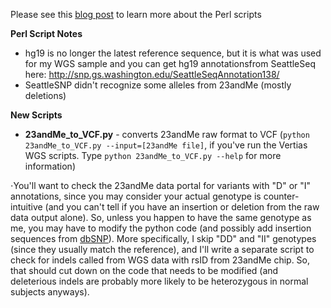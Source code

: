 Please see this [blog post](http://cdwscience.blogspot.com/2012/06/my-23andme-results-getting-free-second.html) to learn more about the Perl scripts

**Perl Script Notes**
- hg19 is no longer the latest reference sequence, but it is what was used for my WGS sample and you can get hg19 annotationsfrom SeattleSeq here: http://snp.gs.washington.edu/SeattleSeqAnnotation138/
- SeattleSNP didn't recognize some alleles from 23andMe (mostly deletions)

**New Scripts**
- **23andMe_to_VCF.py** - converts 23andMe raw format to VCF (`python 23andMe_to_VCF.py --input=[23andMe file]`, if you've run the Vertias WGS scripts.  Type `python 23andMe_to_VCF.py --help` for more information)

⋅You'll want to check the 23andMe data portal for variants with "D" or "I" annotations, since you  may consider your actual genotype is counter-intuitive (and you can't tell if you have an insertion or deletion from the raw data output alone).  So, unless you happen to have the same genotype as me, you may have to modify the python code (and possibly add insertion sequences from [dbSNP](http://www.ncbi.nlm.nih.gov/snp)).  More specifically, I skip "DD" and "II" genotypes (since they usually match the reference), and I'll write a separate script to check for indels called from WGS data with rsID from 23andMe chip.  So, that should cut down on the code that needs to be modified (and deleterious indels are probably more likely to be heterozygous in normal subjects anyways).
